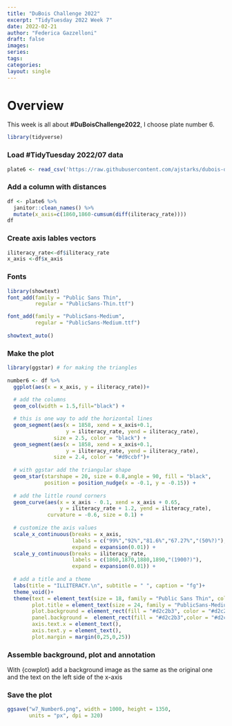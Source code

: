```yaml
---
title: "DuBois Challenge 2022"
excerpt: "TidyTuesday 2022 Week 7"
date: 2022-02-21
author: "Federica Gazzelloni"
draft: false
images:
series:
tags:
categories:
layout: single
---
```





# Overview

This week is all about **#DuBoisChallenge2022**, I choose plate number 6.


```r
library(tidyverse)
```


### Load #TidyTuesday 2022/07 data

```r
plate6 <- read_csv('https://raw.githubusercontent.com/ajstarks/dubois-data-portraits/master/challenge/2022/challenge06/data.csv')
```


### Add a column with distances

```r
df <- plate6 %>%
  janitor::clean_names() %>%
  mutate(x_axis=c(1860,1860-cumsum(diff(iliteracy_rate))))
df
```
  
### Create axis lables vectors 

```r
iliteracy_rate<-df$iliteracy_rate
x_axis <-df$x_axis
```
  
  
### Fonts

```r
library(showtext)
font_add(family = "Public Sans Thin",
         regular = "PublicSans-Thin.ttf")

font_add(family = "PublicSans-Medium",
         regular = "PublicSans-Medium.ttf")
 
showtext_auto()
```
  
### Make the plot  

```r
library(ggstar) # for making the triangles
  
number6 <- df %>%
  ggplot(aes(x = x_axis, y = iliteracy_rate))+
  
  # add the columns
  geom_col(width = 1.5,fill="black") +

  # this is one way to add the horizontal lines
  geom_segment(aes(x = 1858, xend = x_axis+0.1,
                   y = iliteracy_rate, yend = iliteracy_rate),
               size = 2.5, color = "black") +
  geom_segment(aes(x = 1858, xend = x_axis+0.1,
                   y = iliteracy_rate, yend = iliteracy_rate),
               size = 2.4, color = "#d9ccbf")+
  
  # with ggstar add the triangular shape
  geom_star(starshape = 20, size = 0.8,angle = 90, fill = "black",
            position = position_nudge(x = -0.1, y = -0.15)) +
  
  # add the little round corners
  geom_curve(aes(x = x_axis - 0.1, xend = x_axis + 0.65,
                 y = iliteracy_rate + 1.2, yend = iliteracy_rate),
             curvature = -0.6, size = 0.1) +
  
  # customize the axis values
  scale_x_continuous(breaks = x_axis,
                     labels = c("99%","92%","81.6%","67.27%","(50%?)"),
                     expand = expansion(0.01)) +
  scale_y_continuous(breaks = iliteracy_rate,
                     labels = c(1860,1870,1880,1890,"(1900?)"),
                     expand = expansion(0.01)) +
  
  # add a title and a theme
  labs(title = "ILLITERACY.\n", subtitle = " ", caption = "fg")+
  theme_void()+
  theme(text = element_text(size = 18, family = "Public Sans Thin", color = "grey25"),
        plot.title = element_text(size = 24, family = "PublicSans-Medium",face = "bold", hjust = 0.5),
        plot.background = element_rect(fill = "#d2c2b3", color = "#d2c2b3"),
        panel.background =  element_rect(fill = "#d2c2b3",color = "#d2c2b3"),
        axis.text.x = element_text(),
        axis.text.y = element_text(),
        plot.margin = margin(0,25,0,25))
```


### Assemble background, plot and annotation
With {cowplot} add a background image as the same as the original one and the text on the left side of the x-axis




### Save the plot

```r
ggsave("w7_Number6.png", width = 1000, height = 1350, 
       units = "px", dpi = 320)
```



